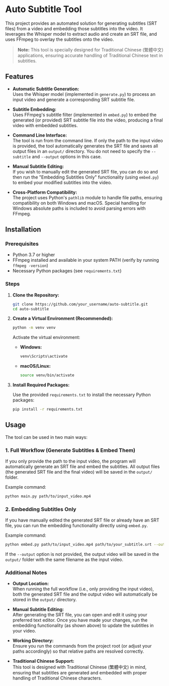 # Auto Subtitle Tool

This project provides an automated solution for generating subtitles (SRT files) from a video and embedding those subtitles into the video. It leverages the Whisper model to extract audio and create an SRT file, and uses FFmpeg to overlay the subtitles onto the video.

> **Note:** This tool is specially designed for Traditional Chinese (繁體中文) applications, ensuring accurate handling of Traditional Chinese text in subtitles.

## Features

- **Automatic Subtitle Generation:**  
  Uses the Whisper model (implemented in `generate.py`) to process an input video and generate a corresponding SRT subtitle file.

- **Subtitle Embedding:**  
  Uses FFmpeg's subtitle filter (implemented in `embed.py`) to embed the generated (or provided) SRT subtitle file into the video, producing a final video with embedded subtitles.

- **Command Line Interface:**  
  The tool is run from the command line. If only the path to the input video is provided, the tool automatically generates the SRT file and saves all output files in an `output/` directory. You do not need to specify the `--subtitle` and `--output` options in this case.

- **Manual Subtitle Editing:**  
  If you wish to manually edit the generated SRT file, you can do so and then run the "Embedding Subtitles Only" functionality (using `embed.py`) to embed your modified subtitles into the video.

- **Cross-Platform Compatibility:**  
  The project uses Python's `pathlib` module to handle file paths, ensuring compatibility on both Windows and macOS. Special handling for Windows absolute paths is included to avoid parsing errors with FFmpeg.

## Installation

### Prerequisites

- Python 3.7 or higher
- FFmpeg installed and available in your system PATH (verify by running `ffmpeg -version`)
- Necessary Python packages (see `requirements.txt`)

### Steps

1. **Clone the Repository:**

   ```bash
   git clone https://github.com/your_username/auto-subtitle.git
   cd auto-subtitle
   ```

2. **Create a Virtual Environment (Recommended):**

   ```bash
   python -m venv venv
   ```

   Activate the virtual environment:

   - **Windows:**
     ```bash
     venv\Scripts\activate
     ```
   - **macOS/Linux:**
     ```bash
     source venv/bin/activate
     ```

3. **Install Required Packages:**

   Use the provided `requirements.txt` to install the necessary Python packages:
   ```bash
   pip install -r requirements.txt
   ```

## Usage

The tool can be used in two main ways:

### 1. Full Workflow (Generate Subtitles & Embed Them)

If you only provide the path to the input video, the program will automatically generate an SRT file and embed the subtitles. All output files (the generated SRT file and the final video) will be saved in the `output/` folder.

Example command:
```bash
python main.py path/to/input_video.mp4
```

### 2. Embedding Subtitles Only

If you have manually edited the generated SRT file or already have an SRT file, you can run the embedding functionality directly using `embed.py`.

Example command:
```bash
python embed.py path/to/input_video.mp4 path/to/your_subtitle.srt --output path/to/output_video.mp4
```

If the `--output` option is not provided, the output video will be saved in the `output/` folder with the same filename as the input video.

### Additional Notes

- **Output Location:**  
  When running the full workflow (i.e., only providing the input video), both the generated SRT file and the output video will automatically be stored in the `output/` directory.

- **Manual Subtitle Editing:**  
  After generating the SRT file, you can open and edit it using your preferred text editor. Once you have made your changes, run the embedding functionality (as shown above) to update the subtitles in your video.

- **Working Directory:**  
  Ensure you run the commands from the project root (or adjust your paths accordingly) so that relative paths are resolved correctly.

- **Traditional Chinese Support:**  
  This tool is designed with Traditional Chinese (繁體中文) in mind, ensuring that subtitles are generated and embedded with proper handling of Traditional Chinese characters.

